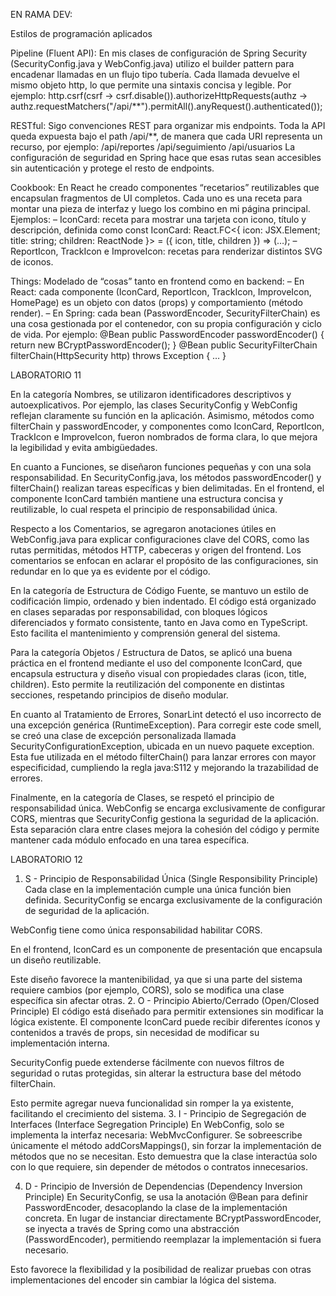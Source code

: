 EN RAMA DEV:

Estilos de programación aplicados

Pipeline (Fluent API): En mis clases de configuración de Spring Security (SecurityConfig.java y WebConfig.java) utilizo el builder pattern para encadenar llamadas en un flujo tipo tubería. Cada llamada devuelve el mismo objeto http, lo que permite una sintaxis concisa y legible. Por ejemplo: http.csrf(csrf -> csrf.disable()).authorizeHttpRequests(authz -> authz.requestMatchers("/api/**").permitAll().anyRequest().authenticated());

RESTful: Sigo convenciones REST para organizar mis endpoints. Toda la API queda expuesta bajo el path /api/**, de manera que cada URI representa un recurso, por ejemplo: /api/reportes /api/seguimiento /api/usuarios La configuración de seguridad en Spring hace que esas rutas sean accesibles sin autenticación y protege el resto de endpoints.

Cookbook: En React he creado componentes “recetarios” reutilizables que encapsulan fragmentos de UI completos. Cada uno es una receta para montar una pieza de interfaz y luego los combino en mi página principal. Ejemplos: – IconCard: receta para mostrar una tarjeta con icono, título y descripción, definida como const IconCard: React.FC<{ icon: JSX.Element; title: string; children: ReactNode }> = ({ icon, title, children }) => (…); – ReportIcon, TrackIcon e ImproveIcon: recetas para renderizar distintos SVG de iconos.

Things: Modelado de “cosas” tanto en frontend como en backend: – En React: cada componente (IconCard, ReportIcon, TrackIcon, ImproveIcon, HomePage) es un objeto con datos (props) y comportamiento (método render). – En Spring: cada bean (PasswordEncoder, SecurityFilterChain) es una cosa gestionada por el contenedor, con su propia configuración y ciclo de vida. Por ejemplo: @Bean public PasswordEncoder passwordEncoder() { return new BCryptPasswordEncoder(); } @Bean public SecurityFilterChain filterChain(HttpSecurity http) throws Exception { … }

LABORATORIO 11

En la categoría Nombres, se utilizaron identificadores descriptivos y autoexplicativos. Por ejemplo, las clases SecurityConfig y WebConfig reflejan claramente su función en la aplicación. Asimismo, métodos como filterChain y passwordEncoder, y componentes como IconCard, ReportIcon, TrackIcon e ImproveIcon, fueron nombrados de forma clara, lo que mejora la legibilidad y evita ambigüedades.

En cuanto a Funciones, se diseñaron funciones pequeñas y con una sola responsabilidad. En SecurityConfig.java, los métodos passwordEncoder() y filterChain() realizan tareas específicas y bien delimitadas. En el frontend, el componente IconCard también mantiene una estructura concisa y reutilizable, lo cual respeta el principio de responsabilidad única.

Respecto a los Comentarios, se agregaron anotaciones útiles en WebConfig.java para explicar configuraciones clave del CORS, como las rutas permitidas, métodos HTTP, cabeceras y origen del frontend. Los comentarios se enfocan en aclarar el propósito de las configuraciones, sin redundar en lo que ya es evidente por el código.

En la categoría de Estructura de Código Fuente, se mantuvo un estilo de codificación limpio, ordenado y bien indentado. El código está organizado en clases separadas por responsabilidad, con bloques lógicos diferenciados y formato consistente, tanto en Java como en TypeScript. Esto facilita el mantenimiento y comprensión general del sistema.

Para la categoría Objetos / Estructura de Datos, se aplicó una buena práctica en el frontend mediante el uso del componente IconCard, que encapsula estructura y diseño visual con propiedades claras (icon, title, children). Esto permite la reutilización del componente en distintas secciones, respetando principios de diseño modular.

En cuanto al Tratamiento de Errores, SonarLint detectó el uso incorrecto de una excepción genérica (RuntimeException). Para corregir este code smell, se creó una clase de excepción personalizada llamada SecurityConfigurationException, ubicada en un nuevo paquete exception. Esta fue utilizada en el método filterChain() para lanzar errores con mayor especificidad, cumpliendo la regla java:S112 y mejorando la trazabilidad de errores.

Finalmente, en la categoría de Clases, se respetó el principio de responsabilidad única. WebConfig se encarga exclusivamente de configurar CORS, mientras que SecurityConfig gestiona la seguridad de la aplicación. Esta separación clara entre clases mejora la cohesión del código y permite mantener cada módulo enfocado en una tarea específica.

LABORATORIO 12

1. S - Principio de Responsabilidad Única (Single Responsibility Principle)
Cada clase en la implementación cumple una única función bien definida.
SecurityConfig se encarga exclusivamente de la configuración de seguridad de la aplicación.


WebConfig tiene como única responsabilidad habilitar CORS.


En el frontend, IconCard es un componente de presentación que encapsula un diseño reutilizable.


Este diseño favorece la mantenibilidad, ya que si una parte del sistema requiere cambios (por ejemplo, CORS), solo se modifica una clase específica sin afectar otras.
2. O - Principio Abierto/Cerrado (Open/Closed Principle)
El código está diseñado para permitir extensiones sin modificar la lógica existente.
El componente IconCard puede recibir diferentes íconos y contenidos a través de props, sin necesidad de modificar su implementación interna.


SecurityConfig puede extenderse fácilmente con nuevos filtros de seguridad o rutas protegidas, sin alterar la estructura base del método filterChain.


Esto permite agregar nueva funcionalidad sin romper la ya existente, facilitando el crecimiento del sistema.
3. I - Principio de Segregación de Interfaces (Interface Segregation Principle)
En WebConfig, solo se implementa la interfaz necesaria: WebMvcConfigurer.
Se sobreescribe únicamente el método addCorsMappings(), sin forzar la implementación de métodos que no se necesitan.
 Esto demuestra que la clase interactúa solo con lo que requiere, sin depender de métodos o contratos innecesarios.



4. D - Principio de Inversión de Dependencias (Dependency Inversion Principle)
En SecurityConfig, se usa la anotación @Bean para definir PasswordEncoder, desacoplando la clase de la implementación concreta.
En lugar de instanciar directamente BCryptPasswordEncoder, se inyecta a través de Spring como una abstracción (PasswordEncoder), permitiendo reemplazar la implementación si fuera necesario.


Esto favorece la flexibilidad y la posibilidad de realizar pruebas con otras implementaciones del encoder sin cambiar la lógica del sistema.


